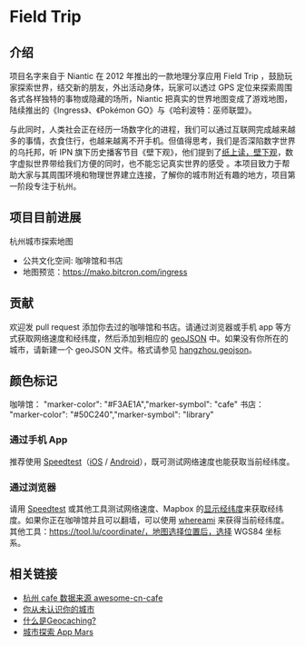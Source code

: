 # Field Trip

## 介绍

项目名字来自于 Niantic 在 2012 年推出的一款地理分享应用 Field Trip ，鼓励玩家探索世界，结交新的朋友，外出活动身体，玩家可以透过 GPS 定位来探索周围各式各样独特的事物或隐藏的场所，Niantic 把真实的世界地图变成了游戏地图，陆续推出的《Ingress》、《Pokémon GO》与《哈利波特：巫师联盟》。

与此同时，人类社会正在经历一场数字化的进程，我们可以通过互联网完成越来越多的事情，衣食住行，也越来越离不开手机。但值得思考，我们是否深陷数字世界的乌托邦，听 IPN 旗下历史播客节目《壁下观》，他们提到了[纸上读，壁下观](https://www.douban.com/note/681014890/)，数字虚拟世界带给我们方便的同时，也不能忘记真实世界的感受 。本项目致力于帮助大家与其周围环境和物理世界建立连接，了解你的城市附近有趣的地方，项目第一阶段专注于杭州。


## 项目目前进展

杭州城市探索地图
- 公共文化空间: 咖啡馆和书店 
- 地图预览：https://mako.bitcron.com/ingress


## 贡献

欢迎发 pull request 添加你去过的咖啡馆和书店。请通过浏览器或手机 app 等方式获取网络速度和经纬度，然后添加到相应的 [geoJSON](http://geojson.org/geojson-spec.html) 中。如果没有你所在的城市，请新建一个 geoJSON 文件。格式请参见 [hangzhou.geojson](hangzhou.geojson)。

## 颜色标记

咖啡馆： "marker-color": "#F3AE1A","marker-symbol": "cafe"
书店： "marker-color": "#50C240","marker-symbol": "library"

### 通过手机 App

推荐使用 [Speedtest](http://www.speedtest.net/mobile/)（[iOS](https://itunes.apple.com/app/speedtest-net-mobile-speed/id300704847?mt=8) / [Android](https://play.google.com/store/apps/details?id=org.zwanoo.android.speedtest)），既可测试网络速度也能获取当前经纬度。

### 通过浏览器

请用 [Speedtest](http://speedtest.net) 或其他工具测试网络速度、Mapbox 的[显示经纬度](https://www.mapbox.com/mapbox.js/example/v1.0.0/select-center-form/)来获取经纬度。如果你正在咖啡馆并且可以翻墙，可以使用 [whereami](https://xavierchow.github.io/whereami/) 来获得当前经纬度。其他工具：https://tool.lu/coordinate/，地图选择位置后，选择 WGS84 坐标系。


## 相关链接
- [杭州 cafe 数据来源 awesome-cn-cafe](https://github.com/ElaWorkshop/awesome-cn-cafe)
- [你从未认识你的城市](https://sspai.com/post/31152)
- [什么是Geocaching?](https://mako.bitcron.com/post/game/shi-yao-shi-di-li-xun-bao)
- [城市探索 App Mars](http://www.yohomars.com/)
